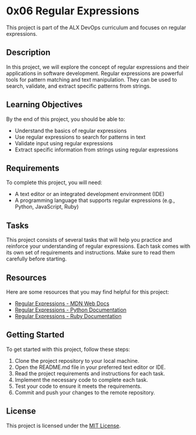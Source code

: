 # 0x06 Regular Expressions

This project is part of the ALX DevOps curriculum and focuses on regular expressions.

## Description

In this project, we will explore the concept of regular expressions and their applications in software development. Regular expressions are powerful tools for pattern matching and text manipulation. They can be used to search, validate, and extract specific patterns from strings.

## Learning Objectives

By the end of this project, you should be able to:

- Understand the basics of regular expressions
- Use regular expressions to search for patterns in text
- Validate input using regular expressions
- Extract specific information from strings using regular expressions

## Requirements

To complete this project, you will need:

- A text editor or an integrated development environment (IDE)
- A programming language that supports regular expressions (e.g., Python, JavaScript, Ruby)

## Tasks

This project consists of several tasks that will help you practice and reinforce your understanding of regular expressions. Each task comes with its own set of requirements and instructions. Make sure to read them carefully before starting.

## Resources

Here are some resources that you may find helpful for this project:

- [Regular Expressions - MDN Web Docs](https://developer.mozilla.org/en-US/docs/Web/JavaScript/Guide/Regular_Expressions)
- [Regular Expressions - Python Documentation](https://docs.python.org/3/library/re.html)
- [Regular Expressions - Ruby Documentation](https://ruby-doc.org/core-3.0.2/Regexp.html)

## Getting Started

To get started with this project, follow these steps:

1. Clone the project repository to your local machine.
2. Open the README.md file in your preferred text editor or IDE.
3. Read the project requirements and instructions for each task.
4. Implement the necessary code to complete each task.
5. Test your code to ensure it meets the requirements.
6. Commit and push your changes to the remote repository.

## License

This project is licensed under the [MIT License](LICENSE).
